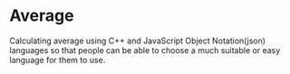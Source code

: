 Average
=======

Calculating average using C++ and JavaScript Object Notation(json) languages so that people can be able to choose a much suitable or easy language for them to use.
